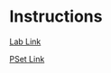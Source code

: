 # Instructions
[Lab Link](https://cs50.harvard.edu/x/2022/labs/2/)

[PSet Link](https://cs50.harvard.edu/x/2022/psets/2/)
